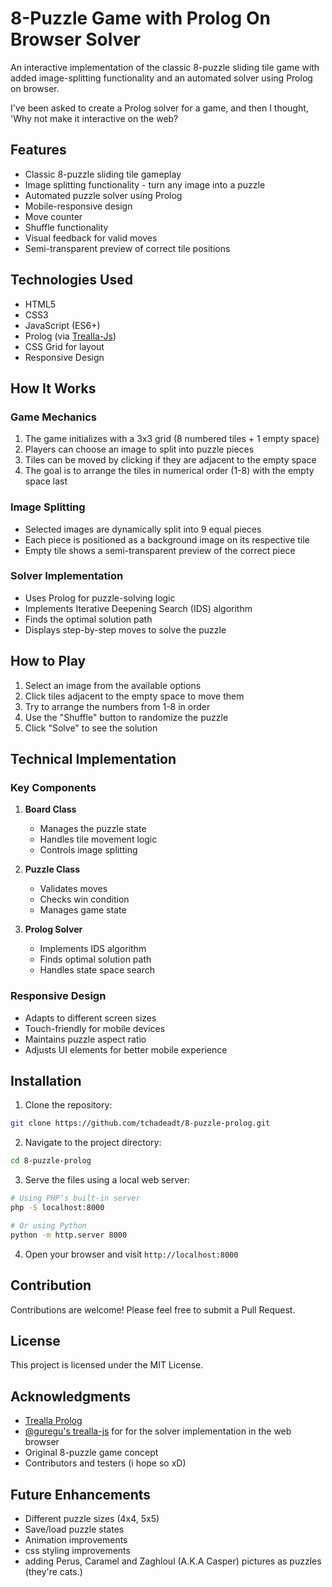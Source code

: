 # 8-Puzzle Game with Prolog On Browser Solver

An interactive implementation of the classic 8-puzzle sliding tile game with added image-splitting functionality and an automated solver using Prolog on browser.

I've been asked to create a Prolog solver for a game, and then I thought, 'Why not make it interactive on the web?

## Features

- Classic 8-puzzle sliding tile gameplay
- Image splitting functionality - turn any image into a puzzle
- Automated puzzle solver using Prolog
- Mobile-responsive design
- Move counter
- Shuffle functionality
- Visual feedback for valid moves
- Semi-transparent preview of correct tile positions

## Technologies Used

- HTML5
- CSS3
- JavaScript (ES6+)
- Prolog (via [Trealla-Js](https://github.com/guregu/trealla-js))
- CSS Grid for layout
- Responsive Design

## How It Works

### Game Mechanics
1. The game initializes with a 3x3 grid (8 numbered tiles + 1 empty space)
2. Players can choose an image to split into puzzle pieces
3. Tiles can be moved by clicking if they are adjacent to the empty space
4. The goal is to arrange the tiles in numerical order (1-8) with the empty space last

### Image Splitting
- Selected images are dynamically split into 9 equal pieces
- Each piece is positioned as a background image on its respective tile
- Empty tile shows a semi-transparent preview of the correct piece

### Solver Implementation
- Uses Prolog for puzzle-solving logic
- Implements Iterative Deepening Search (IDS) algorithm
- Finds the optimal solution path
- Displays step-by-step moves to solve the puzzle

## How to Play

1. Select an image from the available options
2. Click tiles adjacent to the empty space to move them
3. Try to arrange the numbers from 1-8 in order
4. Use the "Shuffle" button to randomize the puzzle
5. Click "Solve" to see the solution

## Technical Implementation

### Key Components

1. **Board Class**
   - Manages the puzzle state
   - Handles tile movement logic
   - Controls image splitting

2. **Puzzle Class**
   - Validates moves
   - Checks win condition
   - Manages game state

3. **Prolog Solver**
   - Implements IDS algorithm
   - Finds optimal solution path
   - Handles state space search

### Responsive Design
- Adapts to different screen sizes
- Touch-friendly for mobile devices
- Maintains puzzle aspect ratio
- Adjusts UI elements for better mobile experience

## Installation

1. Clone the repository:
```bash
git clone https://github.com/tchadeadt/8-puzzle-prolog.git
```
2. Navigate to the project directory:
```bash
cd 8-puzzle-prolog
```
3. Serve the files using a local web server:
```bash
# Using PHP's built-in server
php -S localhost:8000

# Or using Python
python -m http.server 8000
```
4. Open your browser and visit `http://localhost:8000`
   
## Contribution

Contributions are welcome! Please feel free to submit a Pull Request.

## License

This project is licensed under the MIT License.

## Acknowledgments

- [Trealla Prolog](https://github.com/trealla-prolog/trealla) 
- [@guregu's trealla-js](https://github.com/guregu/trealla-js) for for the solver implementation in the web browser
- Original 8-puzzle game concept
- Contributors and testers (i hope so xD)

## Future Enhancements
- Different puzzle sizes (4x4, 5x5)
- Save/load puzzle states
- Animation improvements
- css styling improvements
- adding Perus, Caramel and Zaghloul (A.K.A Casper) pictures as puzzles (they're cats.)